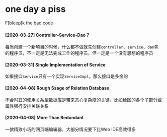# one day a piss

F[bleep]k the bad code

#### [2020-03-27] Controller-Service-Dao？

每当创建一个新项目的时候，什么都不做就先创建`controller`、`service`、`dao`包的程序员，不一定是无法完成工作的程序员，但一定是一个没有思想的程序员

#### [2020-03-31] Single Implementation of Service

如果接口`Service`只有一个实现`ServiceImpl`，那么接口是多余的

#### [2020-04-08] Rough Ssage of Relation Database

不合时宜的使用关系型数据库是带来恶心复杂度的关键，比如给图的各个子部分或属性强行安排关联关系

#### [2020-04-08] More Than Redundant

一款精致小巧的网页端编辑器，大部分情况要下比Web IDE高效得多

